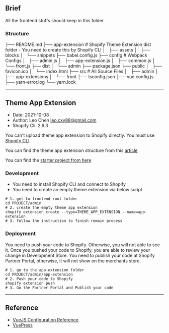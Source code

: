 ## Brief

All the frontend stuffs should keep in this folder.

### Structure 

├── README.md
├── app-extension # Shopify Theme Extension dist folder - You need to create this by Shopify CLI
│   ├── assets
│   ├── blocks
│   └── snippets
├── babel.config.js
├── config # Webpack Configs
│   ├── admin.js
│   ├── app-extension.js
│   ├── common.js
│   └── front.js
├── dist
│   └── admin
├── package.json
├── public
│   ├── favicon.ico
│   └── index.html
├── src # All Source Files
│   ├── admin
│   ├── app-extensions
│   └── front
├── tsconfig.json
├── vue.config.js
├── yarn-error.log
└── yarn.lock

---

## Theme App Extension

- Date: 2021-10-08
- Author: Leo Chen <leo.cxy88@gmail.com>
- Shopify Cli: 2.6.3

You can't upload theme app extension to Shopify directly. You must use [Shopify CLI](https://shopify.dev/apps/tools/cli).

You can find the theme app extension structure from this [article](https://shopify.dev/apps/online-store/theme-app-extensions/extensions-framework)

You can find the [starter project from here](https://github.com/Shopify/theme-extension-getting-started)

### Development

- You need to install Shopify CLI and connect to Shopify
- You need to create an empty theme extension via below script

```shell
# 1. get to frontend root folder
cd PROJECT/admin
# 2. create the empty theme app extension
shopify extension create --type=THEME_APP_EXTENSION --name=app-extension
# 3. follow the instruction to finish remain process
```

### Deployment

You need to push your code to Shopify. Otherwise, you will not able to see it.
Once you pushed your code to Shopify, you are able to review your change in Development Store.
You need to publish your code at Shopify Partner Portal, otherwise, it will not show on the merchants store.

```shell
# 1. go to the app-extension folder
cd PROJECT/admin/app-extension
# 2. Push your code to Shopify
shopify extension push
# 3. Go the Partner Portal and Publish your code
```

---

## Reference

- [VueJS Configuration Reference](https://cli.vuejs.org/config/).
- [VuePress](https://vuepress.vuejs.org/)